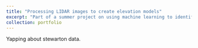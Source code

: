 ```yaml
---
title: "Processing LIDAR images to create elevation models"
excerpt: "Part of a summer project on using machine learning to identify plant species from drone images. Learned to use pix4dmapper and QGIS to process LIDAR images into an elevation model (DEM), as well as creating an educational resource to help taught Master's students at the University of Glasgow to do the same.<br/><img src='/images/stew_point_cloud.png', width="400">"
collection: portfolio
---
```


Yapping about stewarton data. 
